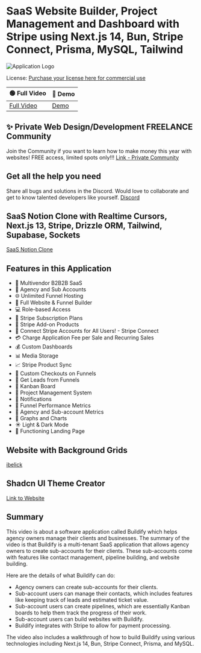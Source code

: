 # SaaS Website Builder, Project Management and Dashboard with Stripe using Next.js 14, Bun, Stripe Connect, Prisma, MySQL, Tailwind

![Application Logo](https://storage.googleapis.com/msgsndr/0wtSXexlPhMN1945ooxW/media/65b7c3d24660477daf3d6708.png)

License: [Purchase your license here for commercial use](https://webprodigies.com/codelicense)

| 🟢 Full Video | 🔴 Demo |
|------------|------|
| [Full Video](https://youtu.be/6omuUOZcWL0) | [Demo](https://webprodigies.com/demo) |

## ✨ Private Web Design/Development FREELANCE Community
Join the Community if you want to learn how to make money this year with websites! FREE access, limited spots only!!!
[Link - Private Community](https://webprodigies.com/communities)

## Get all the help you need
Share all bugs and solutions in the Discord. Would love to collaborate and get to know talented developers like yourself.
[Discord](https://discord.gg/GG4wJkxh)

## SaaS Notion Clone with Realtime Cursors, Next.js 13, Stripe, Drizzle ORM, Tailwind, Supabase, Sockets
[SaaS Notion Clone](https://www.youtube.com/watch?v=A3l6YYkXzzg)

## Features in this Application
- 🤯 Multivendor B2B2B SaaS
- 🏢 Agency and Sub Accounts
- 🌐 Unlimited Funnel Hosting
- 🚀 Full Website & Funnel Builder
- 💻 Role-based Access
- 🔄 Stripe Subscription Plans
- 🛒 Stripe Add-on Products
- 🔐 Connect Stripe Accounts for All Users! - Stripe Connect
- 💳 Charge Application Fee per Sale and Recurring Sales
- 💰 Custom Dashboards
- 📊 Media Storage
- 📈 Stripe Product Sync
- 📌 Custom Checkouts on Funnels
- 📢 Get Leads from Funnels
- 🎨 Kanban Board
- 📂 Project Management System
- 🔗 Notifications
- 📆 Funnel Performance Metrics
- 🧾 Agency and Sub-account Metrics
- 🌙 Graphs and Charts
- ☀️ Light & Dark Mode
- 📄 Functioning Landing Page

## Website with Background Grids
[ibelick](https://bg.ibelick.com/)

## Shadcn UI Theme Creator
[Link to Website](https://gradient.page/tools/shadcn-ui-theme-generator)

## Summary
This video is about a software application called Buildify which helps agency owners manage their clients and businesses. The summary of the video is that Buildify is a multi-tenant SaaS application that allows agency owners to create sub-accounts for their clients. These sub-accounts come with features like contact management, pipeline building, and website building.

Here are the details of what Buildify can do:
- Agency owners can create sub-accounts for their clients.
- Sub-account users can manage their contacts, which includes features like keeping track of leads and estimated ticket value.
- Sub-account users can create pipelines, which are essentially Kanban boards to help them track the progress of their work.
- Sub-account users can build websites with Buildify.
- Buildify integrates with Stripe to allow for payment processing.

The video also includes a walkthrough of how to build Buildify using various technologies including Next.js 14, Bun, Stripe Connect, Prisma, and MySQL.
